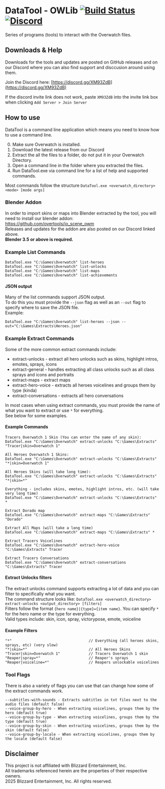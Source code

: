 # DataTool - OWLib [![Build Status](https://github.com/overtools/OWLib/actions/workflows/dotnet.yml/badge.svg)](https://github.com/overtools/OWLib/actions/workflows/dotnet.yml) [![Discord](https://img.shields.io/discord/346445737367699456.svg?label=&logo=discord&logoColor=ffffff&color=7389D8&labelColor=6A7EC2)](https://discord.gg/XM93ZdB)

Series of programs (tools) to interact with the Overwatch files.

## Downloads & Help
Downloads for the tools and updates are posted on GitHub releases and on our Discord where you can also find support and disccusion around using them.

Join the Discord here: [https://discord.gg/XM93ZdB](https://discord.gg/XM93ZdB)

If the discord invite link does not work, paste `XM93ZdB` into the invite link box when clicking `Add Server > Join Server`

## How to use
DataTool is a command line application which means you need to know how to use a command line.

0. Make sure Overwatch is installed.
1. Download the latest release from our Discord
2. Extract the all the files to a folder, do not put it in your Overwatch Directory.
3. Open a command line in the folder where you extracted the files.
4. Run DataTool.exe via command line for a list of help and supported commands.

Most commands follow the structure `DataTool.exe <overwatch_directory> <mode> [mode args]`

### Blender Addon
In order to import skins or maps into Blender extracted by the tool, you will need to install our blender addon: https://github.com/overtools/io_scene_owm<br>
Releases and updates for the addon are also posted on our Discord linked above.<br>
**Blender 3.5 or above is required.**

### Example List Commands
```
DataTool.exe "C:\Games\Overwatch" list-heroes
DataTool.exe "C:\Games\Overwatch" list-unlocks
DataTool.exe "C:\Games\Overwatch" list-maps
DataTool.exe "C:\Games\Overwatch" list-achievements
```

#### JSON output
Many of the list commands support JSON output.<br>
To do this you must provide the `--json` flag as well as an `--out` flag to specify where to save the JSON file.<br>
Example:
```
DataTool.exe "C:\Games\Overwatch" list-heroes --json --out="C:\Games\Extracts\Heroes.json"
```

### Example Extract Commands

Some of the more common extract commands include:
 * extract-unlocks - extract all hero unlocks such as skins, highlight intros, emotes, sprays, icons
 * extract-general - handles extracting all class unlocks such as all class sprays and icons and portraits
 * extract-maps - extract maps
 * extract-hero-voice - extracts all heroes voicelines and groups them by type (kinda)
 * extract-conversations - extracts all hero conversations

In most cases when using extract commands, you must provide the name of what you want to extract or use `*` for everything.<br>
See below for some examples.

#### Example Commands
```
Tracers Overwatch 1 Skin (You can enter the name of any skin):
DataTool.exe "C:\Games\Overwatch" extract-unlocks "C:\Games\Extracts" "Tracer|skin=Overwatch 1"

All Heroes Overwatch 1 Skins:
DataTool.exe "C:\Games\Overwatch" extract-unlocks "C:\Games\Extracts" "*|skin=Overwatch 1"

All Heroes Skins (will take long time):
DataTool.exe "C:\Games\Overwatch" extract-unlocks "C:\Games\Extracts" "*|skin=*"

Everything - includes skins, emotes, highlight intros, etc. (will take very long time)
DataTool.exe "C:\Games\Overwatch" extract-unlocks "C:\Games\Extracts" *

Extract Dorado map
DataTool.exe "C:\Games\Overwatch" extract-maps "C:\Games\Extracts" "Dorado"

Extract All Maps (will take a long time)
DataTool.exe "C:\Games\Overwatch" extract-maps "C:\Games\Extracts" *

Extract Tracers Voicelines
DataTool.exe "C:\Games\Overwatch" extract-hero-voice "C:\Games\Extracts" Tracer

Extract Tracers Conversations
DataTool.exe "C:\Games\Overwatch" extract-conversations "C:\Games\Extracts" Tracer
```

#### Extract Unlocks filters
The extract unlocks command supports extracting a lot of data and you can filter to specifically what you want.<br>
The command structure looks like: `DataTool.exe <overwatch_directory> extract-unlocks <output_directory> [filters]`<br>
Filters follow the format `{hero name}|{type}={item name}`. You can specify `*` for the hero name or the type for everything.<br>
Valid types include: skin, icon, spray, victorypose, emote, voiceline

#### Example Filters
```
"*"                                   // Everything (all heroes skins, sprays, etc) (very slow)
"*|skin=*"                            // All Heroes Skins
"Tracer|skin=Overwatch 1"             // Tracers Overwatch 1 skin
"Reaper|spray=*"                      // Reaper's sprays
"Reaper|voiceline=*"                  // Reapers unlockable voicelines
```

### Tool Flags
There is also a variety of flags you can use that can change how some of the extract commands work.
```
--subtitles-with-sounds - Extracts subtitles in txt files next to the audio files (default false)
--voice-group-by-hero - When extracting voicelines, groups them by the hero (default true)
--voice-group-by-type - When extracting voicelines, groups them by the type (default true)
--voice-group-by-skin - When extracting voicelines, groups them by the skin (default false)
--voice-group-by-locale - When extracting voicelines, groups them by the locale (default false)
```

## Disclaimer
This project is not affiliated with Blizzard Entertainment, Inc.<br>
All trademarks referenced herein are the properties of their respective owners.<br>
2025 Blizzard Entertainment, Inc. All rights reserved.
